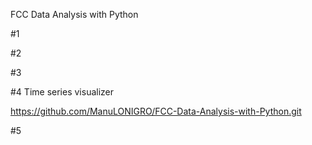 FCC Data Analysis with Python

#1

#2

#3

#4 Time series visualizer

https://github.com/ManuLONIGRO/FCC-Data-Analysis-with-Python.git

#5
